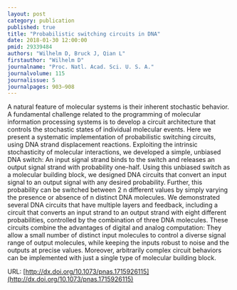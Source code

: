 ```yaml
---
layout: post
category: publication
published: true
title: "Probabilistic switching circuits in DNA"
date: 2018-01-30 12:00:00
pmid: 29339484
authors: "Wilhelm D, Bruck J, Qian L"
firstauthor: "Wilhelm D"
journalname: "Proc. Natl. Acad. Sci. U. S. A."
journalvolume: 115
journalissue: 5
journalpages: 903–908
---
```


A natural feature of molecular systems is their inherent stochastic behavior. A fundamental challenge related to the programming of molecular information processing systems is to develop a circuit architecture that controls the stochastic states of individual molecular events. Here we present a systematic implementation of probabilistic switching circuits, using DNA strand displacement reactions. Exploiting the intrinsic stochasticity of molecular interactions, we developed a simple, unbiased DNA switch: An input signal strand binds to the switch and releases an output signal strand with probability one-half. Using this unbiased switch as a molecular building block, we designed DNA circuits that convert an input signal to an output signal with any desired probability. Further, this probability can be switched between 2 n different values by simply varying the presence or absence of n distinct DNA molecules. We demonstrated several DNA circuits that have multiple layers and feedback, including a circuit that converts an input strand to an output strand with eight different probabilities, controlled by the combination of three DNA molecules. These circuits combine the advantages of digital and analog computation: They allow a small number of distinct input molecules to control a diverse signal range of output molecules, while keeping the inputs robust to noise and the outputs at precise values. Moreover, arbitrarily complex circuit behaviors can be implemented with just a single type of molecular building block.

URL: [http://dx.doi.org/10.1073/pnas.1715926115](http://dx.doi.org/10.1073/pnas.1715926115)

